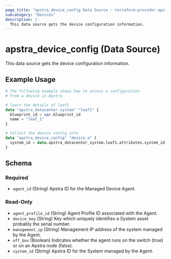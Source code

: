 ```yaml
---
page_title: "apstra_device_config Data Source - terraform-provider-apstra"
subcategory: "Devices"
description: |-
  This data source gets the device configuration information.
---
```


# apstra_device_config (Data Source)

This data source gets the device configuration information.


## Example Usage

```terraform
# The following example shows how to access a configuration
# from a device in Apstra

# learn the details of leaf1
data "apstra_datacenter_system" "leaf1" {
  blueprint_id = var.blueprint_id
  name = "leaf_1"
}

# Collect the device config info
data "apstra_device_config" "device_a" {
  system_id = data.apstra_datacenter_system.leaf1.attributes.system_id
}
```

<!-- schema generated by tfplugindocs -->
## Schema

### Required

- `agent_id` (String) Apstra ID for the Managed Device Agent.

### Read-Only

- `agent_profile_id` (String) Agent Profile ID associated with the Agent.
- `device_key` (String) Key which uniquely identifies a System asset probably the serial number.
- `management_ip` (String) Management IP address of the system managed by the Agent.
- `off_box` (Boolean) Indicates whether the agent runs on the switch (true) or on an Apstra node (false).
- `system_id` (String) Apstra ID for the System managed by the Agent.
